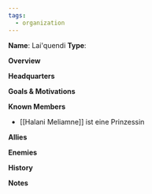 ```yaml
---
tags:
  - organization
---
```


**Name**: Lai'quendi
**Type**:

**Overview**


**Headquarters**


**Goals & Motivations**


**Known Members**
- [[Halani Meliamne]] ist eine Prinzessin

**Allies**

**Enemies**

**History**

**Notes**
